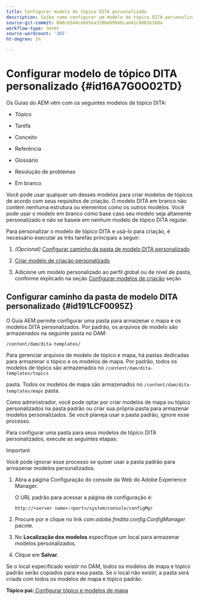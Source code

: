 ```yaml
---
title: Configurar modelo de tópico DITA personalizado
description: Saiba como configurar um modelo de tópico DITA personalizado
source-git-commit: 880cd344ceb65ea339be699ebcad41c0d62e168a
workflow-type: tm+mt
source-wordcount: '365'
ht-degree: 2%

---
```


# Configurar modelo de tópico DITA personalizado {#id16A7G0O02TD}

Os Guias do AEM vêm com os seguintes modelos de tópico DITA:

- Tópico

- Tarefa

- Conceito

- Referência

- Glossário

- Resolução de problemas

- Em branco


Você pode usar qualquer um desses modelos para criar modelos de tópicos de acordo com seus requisitos de criação. O modelo DITA em branco não contém nenhuma estrutura ou elementos como os outros modelos. Você pode usar o modelo em branco como base caso seu modelo seja altamente personalizado e não se baseie em nenhum modelo de tópico DITA regular.

Para personalizar o modelo de tópico DITA e usá-lo para criação, é necessário executar as três tarefas principais a seguir:

1. *\(Opcional\)* [Configurar caminho da pasta de modelo DITA personalizado](#id191LCF0095Z)

1. [Criar modelo de criação personalizado](conf-folder-level.md#id1917D0EG0HJ)

1. Adicione um modelo personalizado ao perfil global ou de nível de pasta, conforme explicado na seção [Configurar modelos de criação](conf-folder-level.md#id1889D0IL0Y4) seção


## Configurar caminho da pasta de modelo DITA personalizado {#id191LCF0095Z}

O Guia AEM permite configurar uma pasta para armazenar o mapa e os modelos DITA personalizados. Por padrão, os arquivos de modelo são armazenados na seguinte pasta no DAM:

`/content/dam/dita-templates/`

Para gerenciar arquivos de modelo de tópico e mapa, há pastas dedicadas para armazenar o tópico e os modelos de mapa. Por padrão, todos os modelos de tópico são armazenados no `/content/dam/dita-templates/topics`

pasta. Todos os modelos de mapa são armazenados no `/content/dam/dita-templates/maps` pasta.

Como administrador, você pode optar por criar modelos de mapa ou tópico personalizados na pasta padrão ou criar sua própria pasta para armazenar modelos personalizados. Se você planeja usar a pasta padrão, ignore esse processo.

Para configurar uma pasta para seus modelos de tópico DITA personalizados, execute as seguintes etapas:

>[!IMPORTANT]
>
> Você pode ignorar esse processo se quiser usar a pasta padrão para armazenar modelos personalizados.

1. Abra a página Configuração do console da Web do Adobe Experience Manager.

   O URL padrão para acessar a página de configuração é:

   ```http
   http://<server name>:<port>/system/console/configMgr
   ```

1. Procure por e clique no link *com.adobe.fmdita.config.ConfigManager* pacote.

1. No **Localização dos modelos** especifique um local para armazenar modelos personalizados.

1. Clique em **Salvar**.


Se o local especificado existir no DAM, todos os modelos de mapa e tópico padrão serão copiados para essa pasta. Se o local não existir, a pasta será criada com todos os modelos de mapa e tópico padrão.

**Tópico pai:**[ Configurar tópico e modelos de mapa](conf-template-tags.md)
